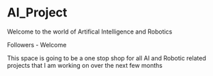 # AI_Project
Welcome to the world of Artifical Intelligence and Robotics

Followers - Welcome

This space is going to be a one stop shop for all AI and Robotic related projects
that I am working on over the next few months
